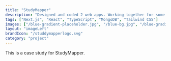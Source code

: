```yaml
---
title: "StudyMapper"
description: "Designed and coded 2 web apps. Working together for some time now and planning to do more big projects."
tags: ["Next.js", "React", "TypeScript", "MongoDB", "Tailwind CSS"]
images: ["/blue-gradient-placeholder.jpg", "/blue-bg.jpg", "/blue-gradient-placeholder.jpg"]
layout: "imageLeft"
brandIcon: "/studdymapperlogo.svg"
category: "project"
---
```


This is a case study for StudyMapper.
